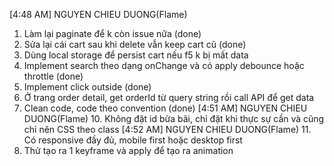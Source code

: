 [4:48 AM] NGUYEN CHIEU DUONG(Flame)

1. Làm lại paginate để k còn issue nữa (done)
2. Sửa lại cái cart sau khi delete vẫn keep cart cũ (done)
3. Dùng local storage để persist cart nếu f5 k bị mất data
4. Implement search theo dạng onChange và có apply debounce hoặc throttle (done)
5. Implement click outside (done)
6. Ở trang order detail, get orderId từ query string rồi call API để get data
7. Clean code, code theo convention (done)
   [4:51 AM] NGUYEN CHIEU DUONG(Flame) 10. Không đặt id bừa bãi, chỉ đặt khi thực sự cần và cũng chỉ nên CSS theo class
   [4:52 AM] NGUYEN CHIEU DUONG(Flame) 11. Có responsive đầy đủ, mobile first hoặc desktop first
8. Thử tạo ra 1 keyframe và apply để tạo ra animation
